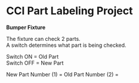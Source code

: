 # CCI Part Labeling Project
__Bumper Fixture__

The fixture can check 2 parts.  
A switch determines what part is being checked.  

Switch ON = Old Part  
Switch OFF = New Part  

New Part Number (1) = 
Old Part Number (2) = 

